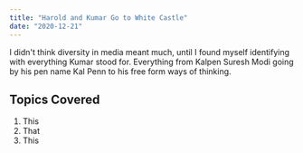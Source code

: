 ```yaml
---
title: "Harold and Kumar Go to White Castle"
date: "2020-12-21"
---
```


I didn't think diversity in media meant much, until I found myself identifying with everything Kumar stood for.
Everything from Kalpen Suresh Modi going by his pen name Kal Penn to his free form ways of thinking.

## Topics Covered

1. This
2. That
3. This
